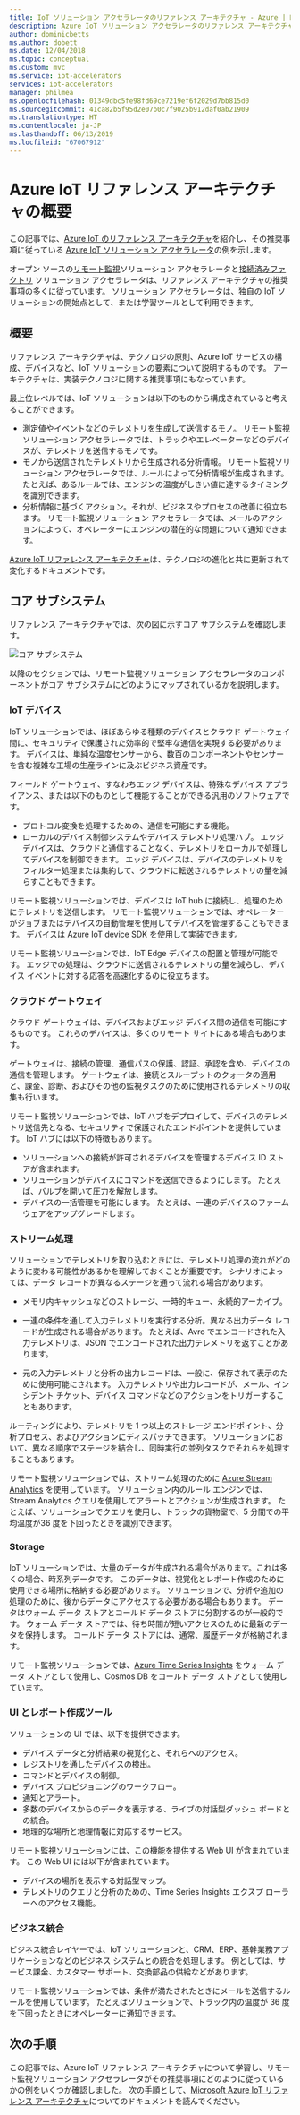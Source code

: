 ```yaml
---
title: IoT ソリューション アクセラレータのリファレンス アーキテクチャ - Azure | Microsoft Docs
description: Azure IoT ソリューション アクセラレータのリファレンス アーキテクチャについて説明します。 既存のソリューション アクセラレータは、このリファレンス アーキテクチャを活用しています。 独自にカスタム IoT ソリューションを構築するときにもリファレンス アーキテクチャを使用できます。
author: dominicbetts
ms.author: dobett
ms.date: 12/04/2018
ms.topic: conceptual
ms.custom: mvc
ms.service: iot-accelerators
services: iot-accelerators
manager: philmea
ms.openlocfilehash: 01349dbc5fe98fd69ce7219ef6f2029d7bb815d0
ms.sourcegitcommit: 41ca82b5f95d2e07b0c7f9025b912daf0ab21909
ms.translationtype: HT
ms.contentlocale: ja-JP
ms.lasthandoff: 06/13/2019
ms.locfileid: "67067912"
---
```

# <a name="introduction-to-the-azure-iot-reference-architecture"></a>Azure IoT リファレンス アーキテクチャの概要

この記事では、[Azure IoT のリファレンス アーキテクチャ](https://aka.ms/iotrefarchitecture)を紹介し、その推奨事項に従っている [Azure IoT ソリューション アクセラレータ](about-iot-accelerators.md)の例を示します。

オープン ソースの[リモート監視](iot-accelerators-remote-monitoring-sample-walkthrough.md)ソリューション アクセラレータと[接続済みファクトリ](iot-accelerators-connected-factory-features.md) ソリューション アクセラレータは、リファレンス アーキテクチャの推奨事項の多くに従っています。 ソリューション アクセラレータは、独自の IoT ソリューションの開始点として、または学習ツールとして利用できます。

## <a name="overview"></a>概要

リファレンス アーキテクチャは、テクノロジの原則、Azure IoT サービスの構成、デバイスなど、IoT ソリューションの要素について説明するものです。 アーキテクチャは、実装テクノロジに関する推奨事項にもなっています。

最上位レベルでは、IoT ソリューションは以下のものから構成されていると考えることができます。

* 測定値やイベントなどのテレメトリを生成して送信するモノ。 リモート監視ソリューション アクセラレータでは、トラックやエレベーターなどのデバイスが、テレメトリを送信するモノです。
* モノから送信されたテレメトリから生成される分析情報。 リモート監視ソリューション アクセラレータでは、ルールによって分析情報が生成されます。 たとえば、あるルールでは、エンジンの温度がしきい値に達するタイミングを識別できます。
* 分析情報に基づくアクション。それが、ビジネスやプロセスの改善に役立ちます。 リモート監視ソリューション アクセラレータでは、メールのアクションによって、オペレーターにエンジンの潜在的な問題について通知できます。

[Azure IoT リファレンス アーキテクチャ](https://aka.ms/iotrefarchitecture)は、テクノロジの進化と共に更新されて変化するドキュメントです。

## <a name="core-subsystems"></a>コア サブシステム

リファレンス アーキテクチャでは、次の図に示すコア サブシステムを確認します。

![コア サブシステム](media/iot-accelerators-architecture-overview/coresubsystems1.png)

以降のセクションでは、リモート監視ソリューション アクセラレータのコンポーネントがコア サブシステムにどのようにマップされているかを説明します。

### <a name="iot-devices"></a>IoT デバイス

IoT ソリューションでは、ほぼあらゆる種類のデバイスとクラウド ゲートウェイ間に、セキュリティで保護された効率的で堅牢な通信を実現する必要があります。 デバイスは、単純な温度センサーから、数百のコンポーネントやセンサーを含む複雑な工場の生産ラインに及ぶビジネス資産です。

フィールド ゲートウェイ、すなわちエッジ デバイスは、特殊なデバイス アプライアンス、または以下のものとして機能することができる汎用のソフトウェアです。

* プロトコル変換を処理するための、通信を可能にする機能。
* ローカルのデバイス制御システムやデバイス テレメトリ処理ハブ。 エッジ デバイスは、クラウドと通信することなく、テレメトリをローカルで処理してデバイスを制御できます。 エッジ デバイスは、デバイスのテレメトリをフィルター処理または集約して、クラウドに転送されるテレメトリの量を減らすこともできます。

リモート監視ソリューションでは、デバイスは IoT hub に接続し、処理のためにテレメトリを送信します。 リモート監視ソリューションでは、オペレーターがジョブまたはデバイスの自動管理を使用してデバイスを管理することもできます。 デバイスは Azure IoT device SDK を使用して実装できます。

リモート監視ソリューションでは、IoT Edge デバイスの配置と管理が可能です。 エッジでの処理は、クラウドに送信されるテレメトリの量を減らし、デバイス イベントに対する応答を高速化するのに役立ちます。

### <a name="cloud-gateway"></a>クラウド ゲートウェイ

クラウド ゲートウェイは、デバイスおよびエッジ デバイス間の通信を可能にするものです。 これらのデバイスは、多くのリモート サイトにある場合もあります。

ゲートウェイは、接続の管理、通信パスの保護、認証、承認を含め、デバイスの通信を管理します。 ゲートウェイは、接続とスループットのクォータの適用と、課金、診断、およびその他の監視タスクのために使用されるテレメトリの収集も行います。

リモート監視ソリューションでは、IoT ハブをデプロイして、デバイスのテレメトリ送信先となる、セキュリティで保護されたエンドポイントを提供しています。 IoT ハブには以下の特徴もあります。

* ソリューションへの接続が許可されるデバイスを管理するデバイス ID ストアが含まれます。
* ソリューションがデバイスにコマンドを送信できるようにします。 たとえば、バルブを開いて圧力を解放します。
* デバイスの一括管理を可能にします。 たとえば、一連のデバイスのファームウェアをアップグレードします。

### <a name="stream-processing"></a>ストリーム処理

ソリューションでテレメトリを取り込むときには、テレメトリ処理の流れがどのように変わる可能性があるかを理解しておくことが重要です。 シナリオによっては、データ レコードが異なるステージを通って流れる場合があります。

* メモリ内キャッシュなどのストレージ、一時的キュー、永続的アーカイブ。

* 一連の条件を通して入力テレメトリを実行する分析。異なる出力データ レコードが生成される場合があります。 たとえば、Avro でエンコードされた入力テレメトリは、JSON でエンコードされた出力テレメトリを返すことがあります。

* 元の入力テレメトリと分析の出力レコードは、一般に、保存されて表示のために使用可能にされます。 入力テレメトリや出力レコードが、メール、インシデント チケット、デバイス コマンドなどのアクションをトリガーすることもあります。

ルーティングにより、テレメトリを 1 つ以上のストレージ エンドポイント、分析プロセス、およびアクションにディスパッチできます。 ソリューションにおいて、異なる順序でステージを結合し、同時実行の並列タスクでそれらを処理することもあります。

リモート監視ソリューションでは、ストリーム処理のために [Azure Stream Analytics](/azure/stream-analytics/) を使用しています。 ソリューション内のルール エンジンでは、Stream Analytics クエリを使用してアラートとアクションが生成されます。 たとえば、ソリューションでクエリを使用し、トラックの貨物室で、5 分間での平均温度が36 度を下回ったときを識別できます。

### <a name="storage"></a>Storage

IoT ソリューションでは、大量のデータが生成される場合があります。これは多くの場合、時系列データです。 このデータは、視覚化とレポート作成のために使用できる場所に格納する必要があります。 ソリューションで、分析や追加の処理のために、後からデータにアクセスする必要がある場合もあります。 データはウォーム データ ストアとコールド データ ストアに分割するのが一般的です。 ウォーム データ ストアでは、待ち時間が短いアクセスのために最新のデータを保持します。 コールド データ ストアには、通常、履歴データが格納されます。

リモート監視ソリューションでは、[Azure Time Series Insights](/azure/time-series-insights/) をウォーム データ ストアとして使用し、Cosmos DB をコールド データ ストアとして使用しています。

### <a name="ui-and-reporting-tools"></a>UI とレポート作成ツール

ソリューションの UI では、以下を提供できます。

* デバイス データと分析結果の視覚化と、それらへのアクセス。
* レジストリを通したデバイスの検出。
* コマンドとデバイスの制御。
* デバイス プロビジョニングのワークフロー。
* 通知とアラート。
* 多数のデバイスからのデータを表示する、ライブの対話型ダッシュ ボードとの統合。  
* 地理的な場所と地理情報に対応するサービス。

リモート監視ソリューションには、この機能を提供する Web UI が含まれています。 この Web UI には以下が含まれています。

* デバイスの場所を表示する対話型マップ。
* テレメトリのクエリと分析のための、Time Series Insights エクスプ ローラーへのアクセス機能。

### <a name="business-integration"></a>ビジネス統合

ビジネス統合レイヤーでは、IoT ソリューションと、CRM、ERP、基幹業務アプリケーションなどのビジネス システムとの統合を処理します。 例としては、サービス課金、カスタマー サポート、交換部品の供給などがあります。

リモート監視ソリューションでは、条件が満たされたときにメールを送信するルールを使用しています。 たとえばソリューションで、トラック内の温度が 36 度を下回ったときにオペレーターに通知できます。

## <a name="next-steps"></a>次の手順

この記事では、Azure IoT リファレンス アーキテクチャについて学習し、リモート監視ソリューション アクセラレータがその推奨事項にどのように従っているかの例をいくつか確認しました。 次の手順として、[Microsoft Azure IoT リファレンス アーキテクチャ](https://aka.ms/iotrefarchitecture)についてのドキュメントを読んでください。
